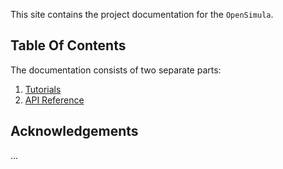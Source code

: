 This site contains the project documentation for the
`OpenSimula`.

## Table Of Contents

The documentation consists of two separate parts:

1. [Tutorials](tutorials.md)
2. [API Reference](reference.md)


## Acknowledgements

...
